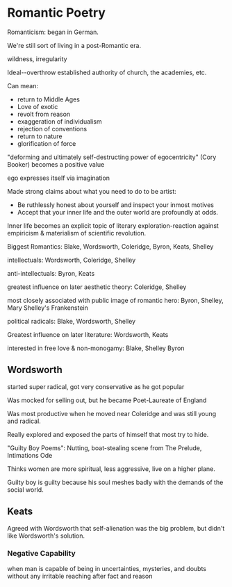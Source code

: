 # Romantic Poetry

Romanticism: began in German. 

We're still sort of living in a post-Romantic era.

wildness, irregularity

Ideal--overthrow established authority of church, the academies, etc.

Can mean:

* return to Middle Ages
* Love of exotic
* revolt from reason
* exaggeration of individualism
* rejection of conventions
* return to nature
* glorification of force

"deforming and ultimately self-destructing power of egocentricity" (Cory Booker) becomes a positive value

ego expresses itself via imagination

Made strong claims about what you need to do to be artist:
* Be ruthlessly honest about yourself and inspect your inmost motives
* Accept that your inner life and the outer world are profoundly at odds.

Inner life becomes an explicit topic of literary exploration-reaction against empiricism & materialism of scientific revolution.

Biggest Romantics: Blake, Wordsworth, Coleridge, Byron, Keats, Shelley

intellectuals: Wordsworth, Coleridge, Shelley

anti-intellectuals: Byron, Keats

greatest influence on later aesthetic theory: Coleridge, Shelley

most closely associated with public image of romantic hero: Byron, Shelley, Mary Shelley's Frankenstein

political radicals: Blake, Wordsworth, Shelley

Greatest influence on later literature: Wordsworth, Keats

interested in free love & non-monogamy: Blake, Shelley Byron

## Wordsworth

started super radical, got very conservative as he got popular

Was mocked for selling out, but he became Poet-Laureate of England

Was most productive when he moved near Coleridge and was still young and radical.

Really explored and exposed the parts of himself that most try to hide.

"Guilty Boy Poems": Nutting, boat-stealing scene from The Prelude, Intimations Ode

Thinks women are more spiritual, less aggressive, live on a higher plane.

Guilty boy is guilty because his soul meshes badly with the demands of the social world.

## Keats

Agreed with Wordsworth that self-alienation was the big problem, but didn't like Wordsworth's solution.

### Negative Capability

when man is capable of being in uncertainties, mysteries, and doubts without any irritable reaching after fact and reason